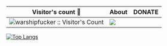 <img align="center" src="https://github.com/warshipfucker/metrics/blob/examples/metrics.classic.svg" alt=""></img>
      <img width="900" height="1" alt="">
  
| Visitor's count :eyes:    |  About | DONATE  |
|---|---|---|
|  <img src="https://profile-counter.glitch.me/{warshipfucker}/count.svg" alt="warshipfucker :: Visitor's Count" /> | <img src="https://nads.gov.ua/storage/app/uploads/public/5d5/f83/883/5d5f838831742967178515.gif">  |   |
  
</div>

[![Top Langs](https://github-readme-stats.vercel.app/api/top-langs/?username=warshipfucker&layout=compact)](https://github.com/warshipfucker/github-readme-stats)
